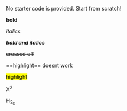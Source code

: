 No starter code is provided. Start from scratch!

**bold**

*italics*

***bold and italics***

~~crossed off~~

==highlight== doesnt work

<mark>highlight</mark>

X<sup>2</sup>

H<sub>2<sub>O